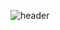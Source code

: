 ![header](https://capsule-render.vercel.app/api?type=waving&color=timeGradient&height=300&section=header&text=yakcom&fontSize=90)
